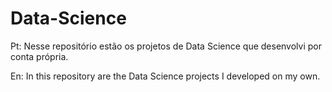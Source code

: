 # Data-Science

Pt: Nesse repositório estão os projetos de Data Science que desenvolvi por conta própria.

En: In this repository are the Data Science projects I developed on my own.
